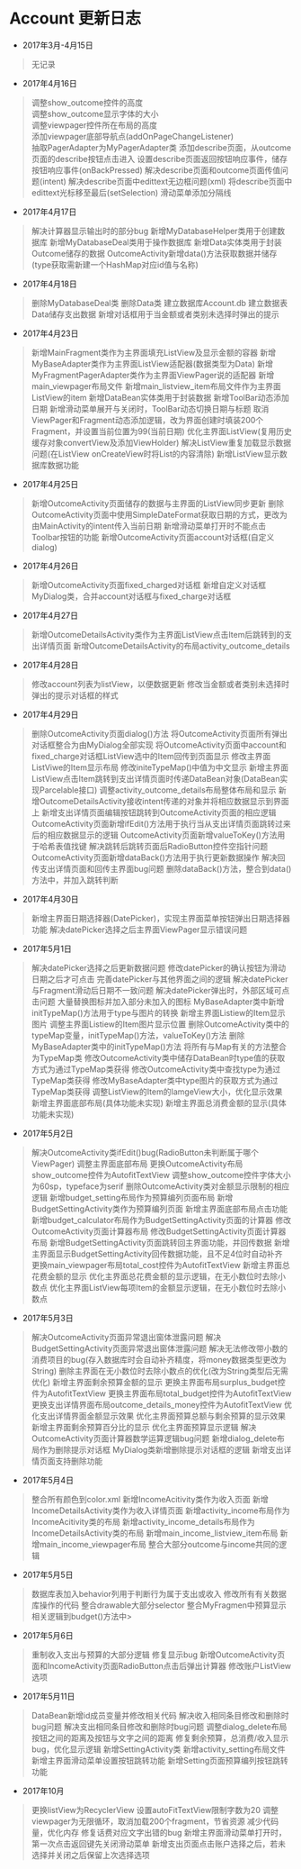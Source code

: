 # Account 更新日志
* 2017年3月-4月15日 
> 无记录

* 2017年4月16日
> 调整show_outcome控件的高度  
> 调整show_outcome显示字体的大小  
调整viewpager控件所在布局的高度  
添加viewpager底部导航点(addOnPageChangeListener)  
> 抽取PagerAdapter为MyPagerAdapter类
> 添加describe页面，从outcome页面的describe按钮点击进入
> 设置describe页面返回按钮响应事件，储存按钮响应事件(onBackPressed)
> 解决describe页面和outcome页面传值问题(intent)
> 解决describe页面中edittext无边框问题(xml)
> 将describe页面中edittext光标移至最后(setSelection)
> 滑动菜单添加分隔线

* 2017年4月17日
> 解决计算器显示输出时的部分bug
新增MyDatabaseHelper类用于创建数据库
新增MyDatabaseDeal类用于操作数据库
新增Data实体类用于封装Outcome储存的数据
OutcomeActivity新增data()方法获取数据并储存(type获取需新建一个HashMap对应id值与名称)

* 2017年4月18日
> 删除MyDatabaseDeal类
> 删除Data类
> 建立数据库Account.db
> 建立数据表Data储存支出数据
> 新增对话框用于当金额或者类别未选择时弹出的提示

* 2017年4月23日
> 新增MainFragment类作为主界面填充ListView及显示金额的容器
> 新增MyBaseAdapter类作为主界面ListView适配器(数据类型为Data)
> 新增MyFragmentPagerAdapter类作为主界面ViewPager说的适配器
> 新增main_viewpager布局文件
> 新增main_listview_item布局文件作为主界面ListView的item
> 新增DataBean实体类用于封装数据
> 新增ToolBar动态添加日期
> 新增滑动菜单展开与关闭时，ToolBar动态切换日期与标题
> 取消ViewPager和Fragment动态添加逻辑，改为界面创建时填装200个Fragment，并设置当前位置为99(当前日期)
> 优化主界面ListView(复用历史缓存对象convertView及添加ViewHolder)
> 解决ListView重复加载显示数据问题(在ListView onCreateView时将List的内容清除)
> 新增ListView显示数据库数据功能

* 2017年4月25日
> 新增OutcomeActivity页面储存的数据与主界面的ListView同步更新
> 删除OutcomeActivity页面中使用SimpleDateFormat获取日期的方式，更改为由MainActivity的intent传入当前日期
> 新增滑动菜单打开时不能点击Toolbar按钮的功能
> 新增OutcomeActivity页面account对话框(自定义dialog)

* 2017年4月26日
> 新增OutcomeActivity页面fixed_charged对话框
> 新增自定义对话框MyDialog类，合并account对话框与fixed_charge对话框

* 2017年4月27日
> 新增OutcomeDetailsActivity类作为主界面ListView点击Item后跳转到的支出详情页面
> 新增OutcomeDetailsActivity的布局activity_outcome_details

* 2017年4月28日
> 修改account列表为listView，以便数据更新
> 修改当金额或者类别未选择时弹出的提示对话框的样式

* 2017年4月29日
> 删除OutcomeActivity页面dialog()方法
> 将OutcomeActivity页面所有弹出对话框整合为由MyDialog全部实现
> 将OutcomeActivity页面中account和fixed_charge对话框ListView选中的Item回传到页面显示
> 修改主界面ListViwe的Item显示布局
> 修改initeTypeMap()中值为中文显示
> 新增主界面ListView点击Item跳转到支出详情页面时传递DataBean对象(DataBean实现Parcelable接口)
> 调整activity_outcome_details布局整体布局和显示
> 新增OutcomeDetailsActivity接收intent传递的对象并将相应数据显示到界面上
> 新增支出详情页面编辑按钮跳转到OutcomeActivity页面的相应逻辑
> OutcomeActivity页面新增ifEdit()方法用于执行当从支出详情页面跳转过来后的相应数据显示的逻辑
> OutcomeActivity页面新增valueToKey()方法用于哈希表值找键
> 解决跳转后跳转页面后RadioButton控件空指针问题
> OutcomeActivity页面新增dataBack()方法用于执行更新数据操作
> 解决回传支出详情页面和回传主界面bug问题
> 删除dataBack()方法，整合到data()方法中，并加入跳转判断

* 2017年4月30日
> 新增主界面日期选择器(DatePicker)，实现主界面菜单按钮弹出日期选择器功能
> 解决datePicker选择之后主界面ViewPager显示错误问题

* 2017年5月1日
> 解决datePicker选择之后更新数据问题
> 修改datePicker的确认按钮为滑动日期之后才可点击
> 完善datePicker与其他界面之间的逻辑
> 解决datePicker与Fragment滑动后日期不一致问题
> 解决datePicker弹出时，外部区域可点击问题
> 大量替换图标并加入部分未加入的图标
> MyBaseAdapter类中新增initTypeMap()方法用于type与图片的转换
> 新增主界面Listiew的Item显示图片
> 调整主界面Listiew的Item图片显示位置
> 删除OutcomeActivity类中的typeMap变量，initTypeMap()方法，valueToKey()方法
> 删除MyBaseAdapter类中的initTypeMap()方法
> 将所有与Map有关的方法整合为TypeMap类
> 修改OutcomeActivity类中储存DataBean时type值的获取方式为通过TypeMap类获得
> 修改OutcomeActivity类中查找type为通过TypeMap类获得
> 修改MyBaseAdapter类中type图片的获取方式为通过TypeMap类获得
> 调整ListView的Item的IamgeView大小，优化显示效果
> 新增主界面底部布局(具体功能未实现)
> 新增主界面总消费金额的显示(具体功能未实现)

* 2017年5月2日
> 解决OutcomeActivity类ifEdit()bug(RadioButton未判断属于哪个ViewPager)
> 调整主界面底部布局
> 更换OutcomeActivity布局show_outcome控件为AutofitTextView
> 调整show_outcome控件字体大小为60sp，typeface为serif
> 删除OutcomeActivity类对金额显示限制的相应逻辑
> 新增budget_setting布局作为预算编列页面布局
> 新增BudgetSettingActivity类作为预算编列页面
> 新增主界面底部布局点击功能
> 新增budget_calculator布局作为BudgetSettingActivity页面的计算器
> 修改OutcomeActivity页面计算器布局
> 修改BudgetSettingActivity页面计算器布局
> 新增BudgetSettingActivity页面跳转回主界面功能，并回传数据
> 新增主界面显示BudgetSettingActivity回传数据功能，且不足4位时自动补齐
> 更换main_viewpager布局total_cost控件为AutofitTextView
> 新增主界面总花费金额的显示
> 优化主界面总花费金额的显示逻辑，在无小数位时去除小数点
> 优化主界面ListView每项Item的金额显示逻辑，在无小数位时去除小数点

* 2017年5月3日
> 解决OutcomeActivity页面异常退出窗体泄露问题
> 解决BudgetSettingActivity页面异常退出窗体泄露问题
> 解决无法修改带小数的消费项目的bug(存入数据库时会自动补齐精度，将money数据类型更改为String)
> 删除主界面在无小数位时去除小数点的优化(改为String类型后无需优化)
> 新增主界面剩余预算金额的显示
> 更换主界面布局surplus_budget控件为AutofitTextView
> 更换主界面布局total_budget控件为AutofitTextView
> 更换支出详情界面布局outcome_details_money控件为AutofitTextView
> 优化支出详情界面金额显示效果
> 优化主界面预算总额与剩余预算的显示效果
> 新增主界面剩余预算百分比的显示
> 优化主界面预算显示逻辑
> 解决OutcomeActivity页面计算器数学运算逻辑bug问题
> 新增dialog_delete布局作为删除提示对话框
> MyDialog类新增删除提示对话框的逻辑
> 新增支出详情页面支持删除功能

* 2017年5月4日
> 整合所有颜色到color.xml
> 新增IncomeAcitivity类作为收入页面
> 新增IncomeDetailsActivity类作为收入详情页面
> 新增activity_income布局作为IncomeAcitivity类的布局
> 新增activity_income_details布局作为IncomeDetailsActivity类的布局
> 新增main_income_listview_item布局
> 新增main_income_viewpager布局
> 整合大部分outcome与income共同的逻辑

* 2017年5月5日
> 数据库表加入behavior列用于判断行为属于支出或收入
> 修改所有有关数据库操作的代码
> 整合drawable大部分selector
> 整合MyFragmen中预算显示相关逻辑到budget()方法中>

* 2017年5月6日
> 重制收入支出与预算的大部分逻辑
> 修复显示bug
> 新增OutcomeActivity页面和IncomeActivity页面RadioButton点击后弹出计算器
> 修改账户ListView选项

* 2017年5月11日
> DataBean新增id成员变量并修改相关代码
> 解决收入相同条目修改和删除时bug问题
> 解决支出相同条目修改和删除时bug问题
> 调整dialog_delete布局按钮之间的距离及按钮与文字之间的距离
> 修复剩余预算，总消费/收入显示bug，优化显示逻辑
> 新增SettingActivity类
> 新增activity_setting布局文件
> 新增主界面滑动菜单设置按钮跳转功能
> 新增Setting页面预算编列按钮跳转功能

* 2017年10月
> 更换listView为RecyclerView
> 设置autoFitTextView限制字数为20
> 调整viewpager为无限循环，取消加载200个fragment，节省资源
> 减少代码量，优化内存
> 修复话费对应文字出错的bug
> 新增主界面滑动菜单打开时，第一次点击返回键先关闭滑动菜单
> 新增支出页面点击账户选择之后，若未选择并关闭之后保留上次选择选项
